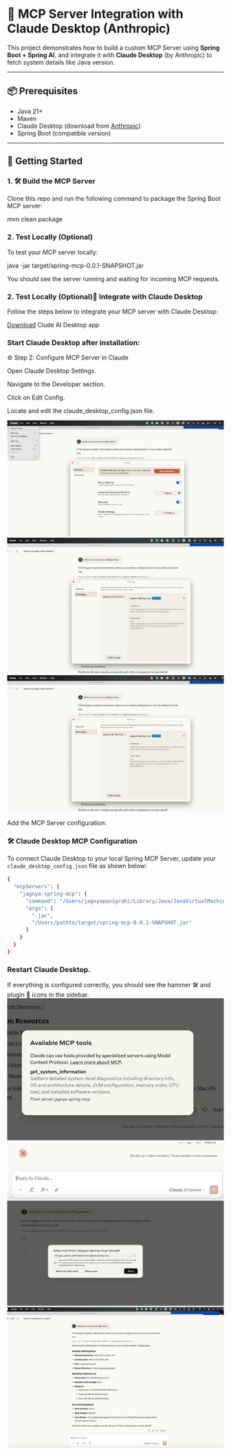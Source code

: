 # 🔌 MCP Server Integration with Claude Desktop (Anthropic)

This project demonstrates how to build a custom MCP Server using **Spring Boot + Spring AI**, and integrate it with **Claude Desktop** (by Anthropic) to fetch system details like Java version.

---

## 📦 Prerequisites

- Java 21+
- Maven
- Claude Desktop (download from [Anthropic](https://www.anthropic.com))
- Spring Boot (compatible version)

---

## 🧰 Getting Started

### 1. 🛠️ Build the MCP Server

Clone this repo and run the following command to package the Spring Boot MCP server:


mvn clean package


###  2. Test Locally (Optional)

To test your MCP server locally:

java -jar target/spring-mcp-0.0.1-SNAPSHOT.jar

You should see the server running and waiting for incoming MCP requests.

###  2.  Test Locally (Optional)🧩 Integrate with Claude Desktop
Follow the steps below to integrate your MCP server with Claude Desktop:

[Download](https://claude.ai/download) Clude AI Desktop app 

### Start Claude Desktop after installation:
⚙️ Step 2: Configure MCP Server in Claude

Open Claude Desktop Settings.

Navigate to the Developer section.

Click on Edit Config.

Locate and edit the claude_desktop_config.json file.


![Claude APP](Claude/1Claude.png)
![Go To Setting](Claude/2setting.png)
![Select Developer](Claude/3developer.png)


Add the MCP Server configuration:

### 🛠 Claude Desktop MCP Configuration

To connect Claude Desktop to your local Spring MCP Server, update your `claude_desktop_config.json` file as shown below:

```bash
{
  "mcpServers": {
    "jagnya-spring-mcp": {
      "command": "/Users/jagnyapanigrahi/Library/Java/JavaVirtualMachines/sapmachine-21.0.6/Contents/Home/bin/java",
      "args": [
        "-jar",
        "/Users/pathto/target/spring-mcp-0.0.1-SNAPSHOT.jar"
      ]
    }
  }
}
```

### Restart Claude Desktop.

If everything is configured correctly, you should see the hammer 🛠️ and plugin 🔌 icons in the sidebar.
![Claude APP](Claude/4Tool.png)
![Claude APP](Claude/5hammer.png)
![Claude APP](Claude/6allow.png)
![Claude APP](Claude/7result.png)

